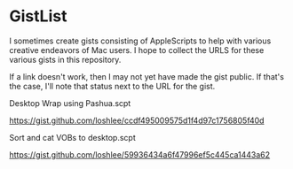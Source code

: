 # GistList
I sometimes create gists consisting of AppleScripts to help with various creative endeavors of Mac users. I hope to collect the URLS for these various gists in this repository.

If a link doesn't work, then I may not yet have made the gist public. If that's the case, I'll note that status next to the URL for the gist.

Desktop Wrap using Pashua.scpt

https://gist.github.com/loshlee/ccdf495009575d1f4d97c1756805f40d

Sort and cat VOBs to desktop.scpt

https://gist.github.com/loshlee/59936434a6f47996ef5c445ca1443a62
